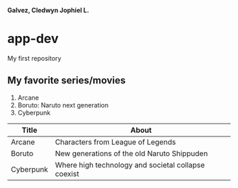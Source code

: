 **Galvez, Cledwyn Jophiel L.**

# app-dev
My first repository

## My favorite series/movies
1. Arcane
2. Boruto: Naruto next generation
3. Cyberpunk

| Title | About |
| ----------- | ------------------------------------------------------- |
| Arcane | Characters from League of Legends |
| Boruto | New generations of the old Naruto Shippuden |
| Cyberpunk | Where high technology and societal collapse coexist |
